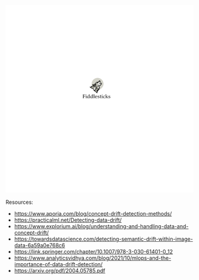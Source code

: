 <img src="logofiles/logo2.png" alt="Logo">

Resources:
- https://www.aporia.com/blog/concept-drift-detection-methods/
- https://practicalml.net/Detecting-data-drift/
- https://www.explorium.ai/blog/understanding-and-handling-data-and-concept-drift/
- https://towardsdatascience.com/detecting-semantic-drift-within-image-data-6a59a0e768c6
- https://link.springer.com/chapter/10.1007/978-3-030-61401-0_12
- https://www.analyticsvidhya.com/blog/2021/10/mlops-and-the-importance-of-data-drift-detection/
- https://arxiv.org/pdf/2004.05785.pdf
